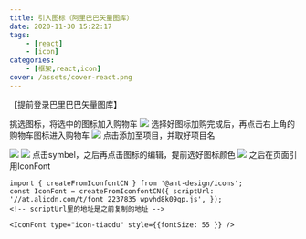```yaml
---
title: 引入图标（阿里巴巴矢量图库）
date: 2020-11-30 15:22:17
tags: 
    - [react]
    - [icon]
categories: 
    - [框架,react,icon]
cover: /assets/cover-react.png
---
```

【提前登录巴里巴巴矢量图库】

挑选图标，将选中的图标加入购物车
![](2.png)
选择好图标加购完成后，再点击右上角的购物车图标进入购物车
![](3.png)
点击添加至项目，并取好项目名

![](4.png)
![](5.png)
点击symbel，之后再点击图标的编辑，提前选好图标颜色
![](1.png)
之后在页面引用IconFont
```
import { createFromIconfontCN } from '@ant-design/icons'; 
const IconFont = createFromIconfontCN({ scriptUrl: '//at.alicdn.com/t/font_2237835_wpvhd8k09qp.js', });
<!-- scriptUrl里的地址是之前复制的地址 -->
```
```
<IconFont type="icon-tiaodu" style={{fontSize: 55 }} />
```
